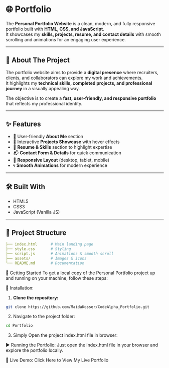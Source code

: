 # 🌐 Portfolio

The **Personal Portfolio Website** is a clean, modern, and fully responsive portfolio built with **HTML, CSS, and JavaScript**.  
It showcases my **skills, projects, resume, and contact details** with smooth scrolling and animations for an engaging user experience.  

---

## 📖 About The Project
The portfolio website aims to provide a **digital presence** where recruiters, clients, and collaborators can explore my work and achievements.  
It highlights my **technical skills, completed projects, and professional journey** in a visually appealing way.  

The objective is to create a **fast, user-friendly, and responsive portfolio** that reflects my professional identity.  

---

## ✨ Features
- 👤 User-friendly **About Me** section  
- 💼 Interactive **Projects Showcase** with hover effects  
- 📝 **Resume & Skills** section to highlight expertise  
- 📬 **Contact Form & Details** for quick communication  
- 🎨 **Responsive Layout** (desktop, tablet, mobile)  
- 🌀 **Smooth Animations** for modern experience  

---

## 🛠️ Built With
- HTML5  
- CSS3  
- JavaScript (Vanilla JS)  

---

## 📂 Project Structure
```yaml
├── index.html      # Main landing page
├── style.css       # Styling
├── script.js       # Animations & smooth scroll
├── assets/         # Images & icons
└── README.md       # Documentation
```
🚀 Getting Started
To get a local copy of the Personal Portfolio project up and running on your machine, follow these steps:

🔧 Installation:
1. **Clone the repository:**  
```bash
git clone https://github.com/MaidaKosser/CodeAlpha_Portfolio.git
```
2. Navigate to the project folder:
```bash
cd Portfolio
```
3. Simply Open the project index.html file in browser:


▶ Running the Portfolio:
Just open the index.html file in your browser and explore the portfolio locally.

🌟 Live Demo: Click Here to View My Live Portfolio


